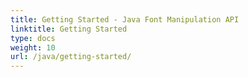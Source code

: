 ```yaml
---
title: Getting Started - Java Font Manipulation API
linktitle: Getting Started
type: docs
weight: 10
url: /java/getting-started/
---
```

